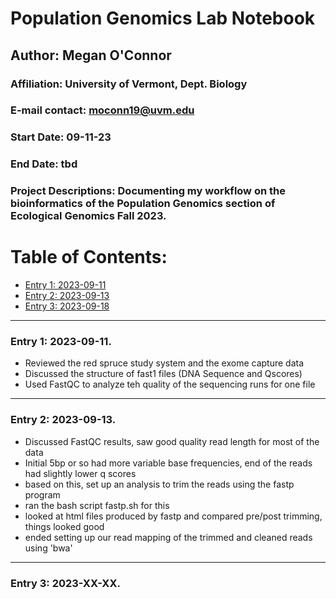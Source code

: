 # Population Genomics Lab Notebook

## Author: Megan O'Connor

### Affiliation: University of Vermont, Dept. Biology

### E-mail contact: moconn19@uvm.edu

### Start Date: 09-11-23

### End Date: tbd

### Project Descriptions: Documenting my workflow on the bioinformatics of the Population Genomics section of Ecological Genomics Fall 2023.

# Table of Contents:

-   [Entry 1: 2023-09-11](#id-section1)
-   [Entry 2: 2023-09-13](#id-section2)
-   [Entry 3: 2023-09-18](#id-section3)

------    
<div id='id-section1'/>   


### Entry 1: 2023-09-11.   

- Reviewed the red spruce study system and the exome capture data
- Discussed the structure of fast1 files (DNA Sequence and Qscores)
- Used FastQC to analyze teh quality of the sequencing runs for one file


------    
<div id='id-section2'/>   


### Entry 2: 2023-09-13.  
- Discussed FastQC results, saw good quality read length for most of the data
- Initial 5bp or so had more variable base frequencies, end of the reads had slightly lower q scores
- based on this, set up an analysis to trim the reads using the fastp program
- ran the bash script fastp.sh for this
- looked at html files produced by fastp and compared pre/post trimming, things looked good
- ended setting up our read mapping of the trimmed and cleaned reads using 'bwa'


------    
<div id='id-section3'/>   


### Entry 3: 2023-XX-XX.
